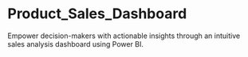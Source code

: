 # Product_Sales_Dashboard

Empower decision-makers with actionable insights through an intuitive sales analysis dashboard using Power BI.

